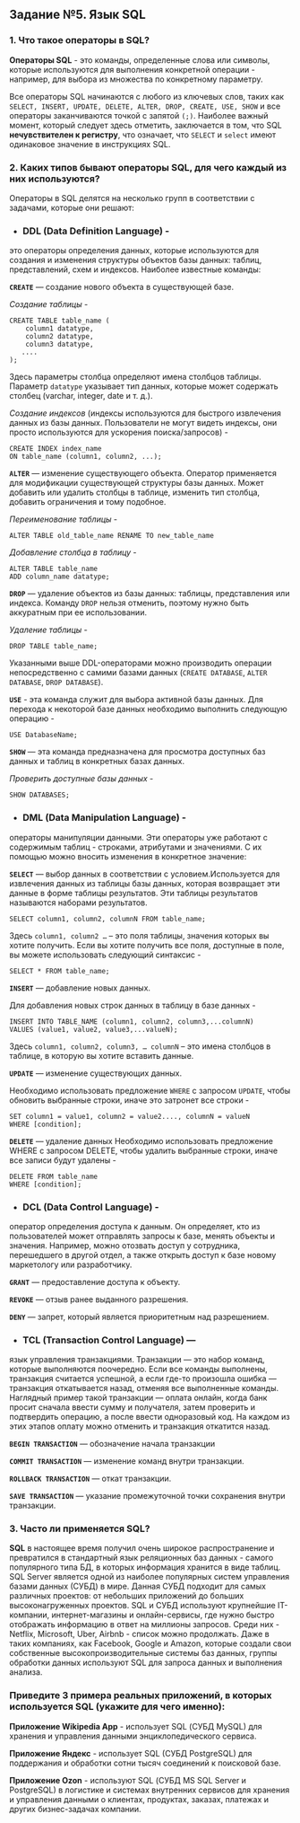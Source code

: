 ## Задание №5. Язык SQL

### 1. Что такое операторы в SQL?

**Операторы SQL** -
это команды, определенные слова или символы, которые используются для выполнения конкретной операции - например, для выбора из множества по конкретному параметру. 

Все операторы SQL начинаются с любого из ключевых слов, таких как ``SELECT, INSERT, UPDATE, DELETE, ALTER, DROP, CREATE, USE, SHOW`` и все операторы заканчиваются точкой с запятой ``(;)``.
Наиболее важный момент, который следует здесь отметить, заключается в том, что SQL **нечувствителен к регистру**, что означает, что ``SELECT`` и ``select`` имеют одинаковое значение в инструкциях SQL.

### 2. Каких типов бывают операторы SQL, для чего каждый из них используются?

Операторы в SQL делятся на несколько групп в соответствии с задачами, которые они решают:

- ### DDL (Data Definition Language) - 
это операторы определения данных, которые используются для создания и изменения структуры объектов базы данных: таблиц, представлений, схем и индексов. Наиболее известные команды:

**``CREATE``** — создание нового объекта в существующей базе. 

*Создание таблицы* -

```
CREATE TABLE table_name (
    column1 datatype,
    column2 datatype,
    column3 datatype,
   ....
);
```
Здесь параметры столбца определяют имена столбцов таблицы. Параметр ``datatype`` указывает тип данных, которые может содержать столбец (varchar, integer, date и т. д.).

*Создание индексов* (индексы используются для быстрого извлечения данных из базы данных. Пользователи не могут видеть индексы, они просто используются для ускорения поиска/запросов) -

```
CREATE INDEX index_name
ON table_name (column1, column2, ...);
```
**``ALTER``** — изменение существующего объекта. Оператор применяется для модификации существующей структуры базы данных. Может добавить или удалить столбцы в таблице, изменить тип столбца, добавить ограничения и тому подобное.

*Переименование таблицы* -
```
ALTER TABLE old_table_name RENAME TO new_table_name
``` 
*Добавление столбца в таблицу* -
```
ALTER TABLE table_name
ADD column_name datatype;
```

**``DROP``** — удаление объектов из базы данных: таблицы, представления или индекса. Команду ``DROP`` нельзя отменить, поэтому нужно быть аккуратным при ее использовании.

*Удаление таблицы* -
``` 
DROP TABLE table_name;
```
Указанными выше DDL-операторами можно производить операции непосредственно с самими базами данных (```CREATE DATABASE```, ```ALTER DATABASE```, ```DROP DATABASE```).

**``USE``** - эта команда служит для выбора активной базы данных. Для перехода к некоторой базе данных необходимо выполнить следующую операцию -
```
USE DatabaseName; 
``` 

**``SHOW``** — эта команда предназначена для просмотра доступных баз данных и таблиц в конкретных базах данных. 

*Проверить доступные базы данных* -

```
SHOW DATABASES;
```

- ### DML (Data Manipulation Language) -
операторы манипуляции данными. Эти операторы уже работают с содержимым таблиц - строками, атрибутами и значениями. С их помощью можно вносить изменения в конкретное значение:

**``SELECT``** — выбор данных в соответствии с условием.Используется для извлечения данных из таблицы базы данных, которая возвращает эти данные в форме таблицы результатов. Эти таблицы результатов называются наборами результатов.
```
SELECT column1, column2, columnN FROM table_name;
```
Здесь ``column1, column2 …`` – это поля таблицы, значения которых вы хотите получить. Если вы хотите получить все поля, доступные в поле, вы можете использовать следующий синтаксис - 
```
SELECT * FROM table_name;
```

**``INSERT``** — добавление новых данных.

Для добавления новых строк данных в таблицу в базе данных -
```
INSERT INTO TABLE_NAME (column1, column2, column3,...columnN)  
VALUES (value1, value2, value3,...valueN);
```
Здесь ``column1, column2, column3, … columnN`` – это имена столбцов в таблице, в которую вы хотите вставить данные.

**``UPDATE``** — изменение существующих данных.

Необходимо использовать предложение ``WHERE`` с запросом ``UPDATE``, чтобы обновить выбранные строки, иначе это затронет все строки -
```UPDATE table_name
SET column1 = value1, column2 = value2...., columnN = valueN
WHERE [condition];
```
**``DELETE``** — удаление данных
Необходимо использовать предложение WHERE с запросом DELETE, чтобы удалить выбранные строки, иначе все записи будут удалены -
```
DELETE FROM table_name
WHERE [condition];
```
- ### DCL (Data Control Language) - 

оператор определения доступа к данным. Он определяет, кто из пользователей может отправлять запросы к базе, менять объекты и значения. Например, можно отозвать доступ у сотрудника, перешедшего в другой отдел, а также открыть доступ к базе новому маркетологу или разработчику.

**``GRANT``** — предоставление доступа к объекту.

**``REVOKE``** — отзыв ранее выданного разрешения.

**``DENY``** — запрет, который является приоритетным над разрешением.

- ### TCL (Transaction Control Language) — 
язык управления транзакциями. Транзакции — это набор команд, которые выполняются поочередно. Если все команды выполнены, транзакция считается успешной, а если где-то произошла ошибка — транзакция откатывается назад, отменяя все выполненные команды. Наглядный пример такой транзакции — оплата онлайн, когда банк просит сначала ввести сумму и получателя, затем проверить и подтвердить операцию, а после ввести одноразовый код. На каждом из этих этапов оплату можно отменить и транзакция откатится назад.

**``BEGIN TRANSACTION``** — обозначение начала транзакции

**``COMMIT TRANSACTION``** — изменение команд внутри транзакции.

**``ROLLBACK TRANSACTION``** — откат транзакции.

**``SAVE TRANSACTION``** — указание промежуточной точки сохранения внутри транзакции.

### 3. Часто ли применяется SQL? 

**SQL** в настоящее время получил очень широкое распространение и превратился в стандартный язык реляционных баз данных - самого популярного типа БД, в которых информация хранится в виде таблиц. SQL Server является одной из наиболее популярных систем управления базами данных (СУБД) в мире. Данная СУБД подходит для самых различных проектов: от небольших приложений до больших высоконагруженных проектов. SQL и СУБД используют крупнейшие IT-компании, интернет-магазины и онлайн-сервисы, где нужно быстро отображать информацию в ответ на миллионы запросов. Среди них - Netflix, Microsoft, Uber, Airbnb - список можно продолжать. Даже в таких компаниях, как Facebook, Google и Amazon, которые создали свои собственные высокопроизводительные системы баз данных, группы обработки данных используют SQL для запроса данных и выполнения анализа.

### Приведите 3 примера реальных приложений, в которых используется SQL (укажите для чего именно):

**Приложение Wikipedia App** - использует SQL (СУБД MySQL) для хранения и управления данными энциклопедического сервиса.

**Приложение Яндекс** - использует SQL (CУБД PostgreSQL) для поддержания и обработки сотни тысяч соединений к поисковой базе.

**Приложение Ozon** - используют SQL (СУБД MS SQL Server и PostgreSQL) в логистике и системах внутренних сервисов для хранения и управления данными о клиентах, продуктах, заказах, платежах и других бизнес-задачах компании. 
